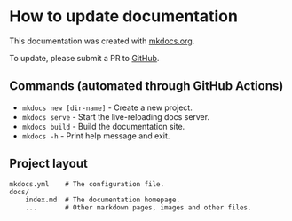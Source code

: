 # How to update documentation

This documentation was created with [mkdocs.org](https://www.mkdocs.org).

To update, please submit a PR to [GitHub](https://github.com/childrens-bti/bti-bfx-docs).

## Commands (automated through GitHub Actions)

* `mkdocs new [dir-name]` - Create a new project.
* `mkdocs serve` - Start the live-reloading docs server.
* `mkdocs build` - Build the documentation site.
* `mkdocs -h` - Print help message and exit.

## Project layout

    mkdocs.yml    # The configuration file.
    docs/
        index.md  # The documentation homepage.
        ...       # Other markdown pages, images and other files.
